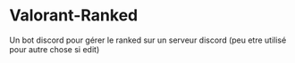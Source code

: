 # Valorant-Ranked
Un bot discord pour gérer le ranked sur un serveur discord (peu etre utilisé pour autre chose si edit)
